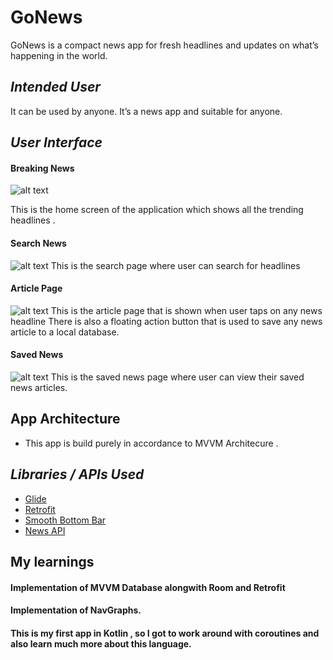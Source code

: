 # **GoNews**

GoNews is a compact news app for fresh headlines and updates on what’s happening in the world.

## _Intended User_
It can be used by anyone. It’s a news app and suitable for anyone.


## _User Interface_ 
#### Breaking News 
![alt text](https://github.com/anubhav811/GoNews/blob/master/1_gonews.png?raw=true)

This is the home screen of the application which shows all the trending headlines . 

#### Search News
![alt text](https://github.com/anubhav811/GoNews/blob/master/2_gonews.png?raw=true)
This is the search page where user can search for headlines 

#### Article Page
![alt text](https://github.com/anubhav811/GoNews/blob/master/2_gonews.png?raw=true)
This is the article page that is shown when user taps on any news headline
There is also a floating action button that is used to save any news article to a local database.

#### Saved News
![alt text](https://github.com/anubhav811/GoNews/blob/master/2_gonews.png?raw=true)
This is the saved news page where user can view their saved news articles.

## App Architecture
- This app is build purely in accordance to MVVM Architecure . 

## _Libraries / APIs Used_ 
- [Glide](https://github.com/bumptech/glide)
- [Retrofit](https://square.github.io/retrofit/)
- [Smooth Bottom Bar](https://github.com/ibrahimsn98/SmoothBottomBar)
- [News API](https://newsapi.org/)

## My learnings
#### Implementation of MVVM Database alongwith Room and Retrofit 
#### Implementation of NavGraphs.
#### This is my first app in Kotlin , so I got to work around with coroutines and also learn much more about this language.

